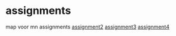 # assignments
map voor mn assignments 
[assignment2](https://github.com/EmmekePleging/assignments/blob/master/assignment2-2.ipynb)
[assignment3](https://github.com/EmmekePleging/assignments/blob/master/assignment3-1.ipynb)
[assignment4]()
